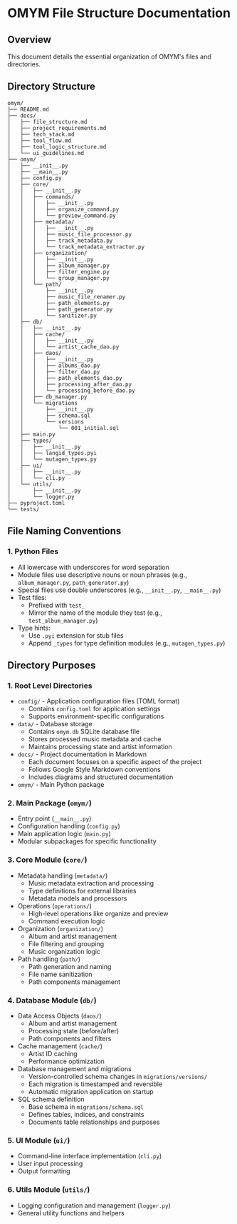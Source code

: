 # OMYM File Structure Documentation

## Overview
This document details the essential organization of OMYM's files and directories.

## Directory Structure

```
omym/
├── README.md
├── docs/
│   ├── file_structure.md
│   ├── project_requirements.md
│   ├── tech_stack.md
│   ├── tool_flow.md
│   ├── tool_logic_structure.md
│   └── ui_guidelines.md
├── omym/
│   ├── __init__.py
│   ├── __main__.py
│   ├── config.py
│   ├── core/
│   │   ├── __init__.py
│   │   ├── commands/
│   │   │   ├── __init__.py
│   │   │   ├── organize_command.py
│   │   │   └── preview_command.py
│   │   ├── metadata/
│   │   │   ├── __init__.py
│   │   │   ├── music_file_processor.py
│   │   │   ├── track_metadata.py
│   │   │   └── track_metadata_extractor.py
│   │   ├── organization/
│   │   │   ├── __init__.py
│   │   │   ├── album_manager.py
│   │   │   ├── filter_engine.py
│   │   │   └── group_manager.py
│   │   └── path/
│   │       ├── __init__.py
│   │       ├── music_file_renamer.py
│   │       ├── path_elements.py
│   │       ├── path_generator.py
│   │       └── sanitizer.py
│   ├── db/
│   │   ├── __init__.py
│   │   ├── cache/
│   │   │   ├── __init__.py
│   │   │   └── artist_cache_dao.py
│   │   ├── daos/
│   │   │   ├── __init__.py
│   │   │   ├── albums_dao.py
│   │   │   ├── filter_dao.py
│   │   │   ├── path_elements_dao.py
│   │   │   ├── processing_after_dao.py
│   │   │   └── processing_before_dao.py
│   │   ├── db_manager.py
│   │   └── migrations
│   │       ├── __init__.py
│   │       ├── schema.sql
│   │       └── versions
│   │           └── 001_initial.sql
│   ├── main.py
│   ├── types/
│   │   ├── __init__.py
│   │   ├── langid_types.pyi
│   │   └── mutagen_types.py
│   ├── ui/
│   │   ├── __init__.py
│   │   └── cli.py
│   └── utils/
│       ├── __init__.py
│       └── logger.py
├── pyproject.toml
└── tests/
```

## File Naming Conventions

### 1. Python Files
- All lowercase with underscores for word separation
- Module files use descriptive nouns or noun phrases (e.g., `album_manager.py`, `path_generator.py`)
- Special files use double underscores (e.g., `__init__.py`, `__main__.py`)
- Test files:
  - Prefixed with `test_`
  - Mirror the name of the module they test (e.g., `test_album_manager.py`)
- Type hints:
  - Use `.pyi` extension for stub files
  - Append `_types` for type definition modules (e.g., `mutagen_types.py`)

## Directory Purposes

### 1. Root Level Directories
- `config/` - Application configuration files (TOML format)
  - Contains `config.toml` for application settings
  - Supports environment-specific configurations
- `data/` - Database storage
  - Contains `omym.db` SQLite database file
  - Stores processed music metadata and cache
  - Maintains processing state and artist information
- `docs/` - Project documentation in Markdown
  - Each document focuses on a specific aspect of the project
  - Follows Google Style Markdown conventions
  - Includes diagrams and structured documentation
- `omym/` - Main Python package

### 2. Main Package (`omym/`)
- Entry point (`__main__.py`)
- Configuration handling (`config.py`)
- Main application logic (`main.py`)
- Modular subpackages for specific functionality

### 3. Core Module (`core/`)
- Metadata handling (`metadata/`)
  - Music metadata extraction and processing
  - Type definitions for external libraries
  - Metadata models and processors
- Operations (`operations/`)
  - High-level operations like organize and preview
  - Command execution logic
- Organization (`organization/`)
  - Album and artist management
  - File filtering and grouping
  - Music organization logic
- Path handling (`path/`)
  - Path generation and naming
  - File name sanitization
  - Path components management

### 4. Database Module (`db/`)
- Data Access Objects (`daos/`)
  - Album and artist management
  - Processing state (before/after)
  - Path components and filters
- Cache management (`cache/`)
  - Artist ID caching
  - Performance optimization
- Database management and migrations
  - Version-controlled schema changes in `migrations/versions/`
  - Each migration is timestamped and reversible
  - Automatic migration application on startup
- SQL schema definition
  - Base schema in `migrations/schema.sql`
  - Defines tables, indices, and constraints
  - Documents table relationships and purposes

### 5. UI Module (`ui/`)
- Command-line interface implementation (`cli.py`)
- User input processing
- Output formatting

### 6. Utils Module (`utils/`)
- Logging configuration and management (`logger.py`)
- General utility functions and helpers